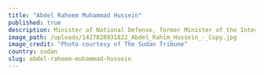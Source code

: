 ```yaml
---
title: "Abdel Raheem Muhammad Hussein"
published: true
description: Minister of National Defense, former Minister of the Interior, former Sudanese President’s Special Representative in Darfur
image_path: /uploads/1427828931822_Abdel_Rahim_Hussein_-_Copy.jpg
image_credit: "Photo courtesy of The Sudan Tribune"
country: sudan
slug: abdel-raheem-muhammad-hussein
---
```


